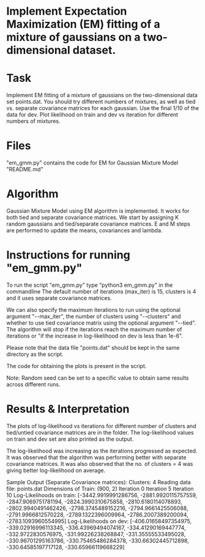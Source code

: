 # Implement Expectation Maximization (EM) fitting of a mixture of gaussians on a two-dimensional dataset.


Task
=============================================================================================================
Implement EM fitting of a mixture of gaussians on the two-dimensional data set points.dat.
You should try different numbers of mixtures, as well as tied vs. separate covariance matrices for each gaussian.
Use the final 1/10 of the data for dev. Plot likelihood on train and dev vs iteration for different numbers of mixtures.


Files
=============================================================================================================
"em_gmm.py" contains the code for EM for Gaussian Mixture Model
"README.md"


Algorithm
=============================================================================================================
Gaussian Mixture Model using EM algorithm is implemented. It works for both tied and separate covariance matrices.
We start by assigning K random gaussians and tied/separate covariance matrices. E and M steps are performed to update the means,
covariances and lambda.


Instructions for running "em_gmm.py"
=============================================================================================================
To run the script "em_gmm.py" type "python3 em_gmm.py" in the commandline
The default number of iterations (max_iter) is 15, clusters is 4 and it uses separate covariance matrices.

We can also specify the maximum iterations to run using the optional argument "--max_iter", the number of clusters using "--clusters" and
whether to use tied covariance matrix using the optional argument "--tied". The algorithm will stop if the iterations reach
the maximum number of iterations or "if the increase in log-likelihood on dev is less than 1e-6".

Please note that the data file "points.dat" should be kept in the same directory as the script.

The code for obtaining the plots is present in the script.

Note: Random seed can be set to a specific value to obtain same results across different runs.


Results & Interpretation
=============================================================================================================
The plots of log-likelihood vs iterations for different number of clusters and tied/untied covariance matrices are in the folder.
The log-likelihood values on train and dev set are also printed as the output.

The log-likelihood was increasing as the iterations progressed as expected. It was observed that the algorithm
was performing better with separate covariance matrices. It was also observed that the no. of clusters = 4 was giving better log-likelihood on average.

Sample Output (Separate Covariance matrices):
Clusters: 4
Reading data file: points.dat
Dimensions of Train:  (900, 2)
Iteration 0
Iteration 5
Iteration 10
Log-Likelihoods on train: [-3442.9919991286756, -2881.9920115757559, -2847.9069751781194, -2824.3990310675858, -2810.6180114078893, -2802.9940491462426, -2798.3745489152216, -2794.9661425506088, -2791.9966812570228, -2789.1322396009964, -2786.2007389200094, -2783.1093960554995]
Log-Likelihoods on dev: [-406.01658497354975, -339.02916996113345, -336.43969494074167, -334.41290169447774, -332.9722830576975, -331.99226238268847, -331.35555533495028, -330.96701295163786, -330.75465486284378, -330.66302445712898, -330.64585197717128, -330.65966119668229]
